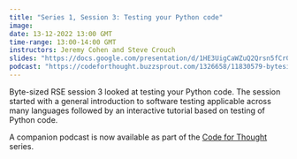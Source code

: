 ```yaml
---
title: "Series 1, Session 3: Testing your Python code"
image:
date: 13-12-2022 13:00 GMT
time-range: 13:00-14:00 GMT
instructors: Jeremy Cohen and Steve Crouch
slides: "https://docs.google.com/presentation/d/1HE3UigCaWZuQ2Qrsn5fCrGom8_iBfAg02D0eoORLUsk"
podcast: "https://codeforthought.buzzsprout.com/1326658/11830579-bytesized-testing-your-python-code"
---
```


Byte-sized RSE session 3 looked at testing your Python code. The session started 
with a general introduction to software testing applicable across many languages 
followed by an interactive tutorial based on testing of Python code.

A companion podcast is now available as part of the 
[Code for Thought](https://codeforthought.buzzsprout.com/) series.
